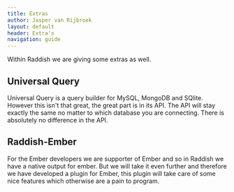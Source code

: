 ```yaml
---
title: Extras
author: Jasper van Rijbroek
layout: default
header: Extra's
navigation: guide
---
```


Within Raddish we are giving some extras as well.

## Universal Query
Universal Query is a query builder for MySQL, MongoDB and SQlite.
However this isn't that great, the great part is in its API.
The API will stay exactly the same no matter to which database you are connecting. There is absolutely no difference in the API.

## Raddish-Ember
For the Ember developers we are supporter of Ember and so in Raddish we have a native output for ember.
But we will take it even further and therefore we have developed a plugin for Ember,
this plugin will take care of some nice features which otherwise are a pain to program.